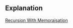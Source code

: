 ## Explanation

[Recursion With Memoraisation](https://www.youtube.com/watch?v=9h10fqkI7Nk&list=PL_z_8CaSLPWekqhdCPmFohncHwz8TY2Go&index=38)